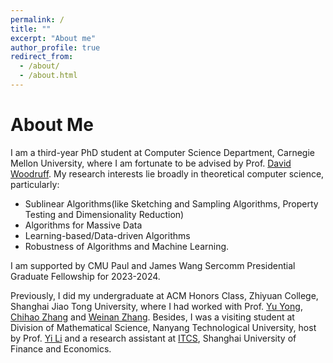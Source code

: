 ```yaml
---
permalink: /
title: ""
excerpt: "About me"
author_profile: true
redirect_from: 
  - /about/
  - /about.html
---
```


# About Me

I am a third-year PhD student at Computer Science Department, Carnegie Mellon University, where I am fortunate to be advised by Prof. [David Woodruff](http://www.cs.cmu.edu/~dwoodruf/). My research interests lie broadly in theoretical computer science, particularly: 
* Sublinear Algorithms(like Sketching and Sampling Algorithms, Property Testing and Dimensionality Reduction) 
* Algorithms for Massive Data 
* Learning-based/Data-driven Algorithms 
* Robustness of Algorithms and Machine Learning.

I am supported by CMU Paul and James Wang Sercomm Presidential Graduate Fellowship for 2023-2024. 

Previously, I did my undergraduate at ACM Honors Class, Zhiyuan College, Shanghai Jiao Tong University, where I had worked with Prof. [Yu Yong](http://apex.sjtu.edu.cn/members/yyu), [Chihao Zhang](http://chihaozhang.com/) and [Weinan Zhang](http://wnzhang.net/). Besides, I was a visiting student at Division of Mathematical Science, Nanyang Technological University, host by Prof. [Yi Li](https://personal.ntu.edu.sg/yili/) and a research assistant at [ITCS](http://itcs.shufe.edu.cn/english/home.aspx), Shanghai University of Finance and Economics.